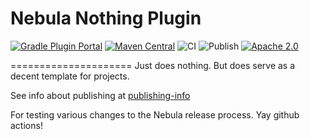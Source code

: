 # Nebula Nothing Plugin

[![Gradle Plugin Portal](https://img.shields.io/maven-metadata/v/https/plugins.gradle.org/m2/com.netflix.nebula/gradle-nothing-plugin/maven-metadata.xml.svg?label=gradlePluginPortal)](https://plugins.gradle.org/plugin/nebula.nothing-plugin)
[![Maven Central](https://maven-badges.herokuapp.com/maven-central/com.netflix.nebula/nebula-hollow-plugin/badge.svg?style=plastic)](https://maven-badges.herokuapp.com/maven-central/com.netflix.nebula/gradle-nothing-plugin)
![CI](https://github.com/nebula-plugins/gradle-nothing-plugin/actions/workflows/ci.yml/badge.svg)
![Publish](https://github.com/nebula-plugins/gradle-nothing-plugin/actions/workflows/publish.yml/badge.svg)
[![Apache 2.0](https://img.shields.io/github/license/nebula-plugins/gradle-nothing-plugin.svg)](http://www.apache.org/licenses/LICENSE-2.0)

=====================
Just does nothing. But does serve as a decent template for projects.

See info about publishing at [publishing-info](./publishing-info.md)

For testing various changes to the Nebula release process. Yay github actions!
